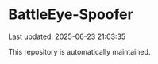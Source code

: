 # BattleEye-Spoofer

Last updated: 2025-06-23 21:03:35

This repository is automatically maintained.
